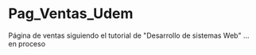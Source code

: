 # Pag_Ventas_Udem
Página de ventas siguiendo el tutorial de "Desarrollo de sistemas Web"  ... en proceso
